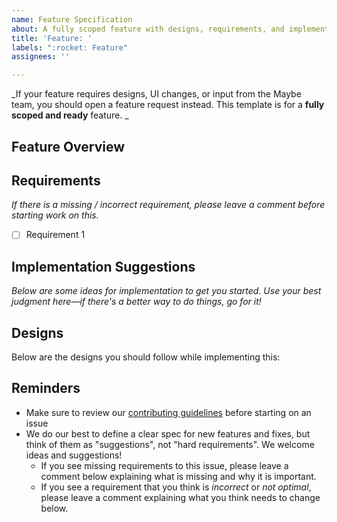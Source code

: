 ```yaml
---
name: Feature Specification
about: A fully scoped feature with designs, requirements, and implementation plan
title: 'Feature: '
labels: ":rocket: Feature"
assignees: ''

---
```


_If your feature requires designs, UI changes, or input from the Maybe team, you should open a feature request instead.  This template is for a **fully scoped and ready** feature. _

## Feature Overview

## Requirements

_If there is a missing / incorrect requirement, please leave a comment before starting work on this._

- [ ] Requirement 1

## Implementation Suggestions

_Below are some ideas for implementation to get you started.  Use your best judgment here—if there's a better way to do things, go for it!_

## Designs

Below are the designs you should follow while implementing this:

## Reminders

- Make sure to review our [contributing guidelines](https://github.com/maybe-finance/maybe/blob/main/CONTRIBUTING.md) before starting on an issue
- We do our best to define a clear spec for new features and fixes, but think of them as "suggestions", not "hard requirements".  We welcome ideas and suggestions!
  - If you see missing requirements to this issue, please leave a comment below explaining what is missing and why it is important.
  - If you see a requirement that you think is _incorrect_ or _not optimal_, please leave a comment explaining what you think needs to change below.
